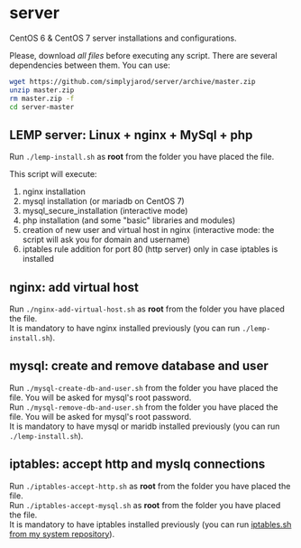 # server
CentOS 6 & CentOS 7 server installations and configurations.

Please, download *all files* before executing any script. There are several dependencies between them. You can use:
```bash
wget https://github.com/simplyjarod/server/archive/master.zip
unzip master.zip
rm master.zip -f
cd server-master
```

## LEMP server: Linux + nginx + MySql + php
Run `./lemp-install.sh` as **root** from the folder you have placed the file.

This script will execute:
1. nginx installation
2. mysql installation (or mariadb on CentOS 7)
3. mysql_secure_installation (interactive mode)
4. php installation (and some "basic" libraries and modules)
5. creation of new user and virtual host in nginx (interactive mode: the script will ask you for domain and username)
6. iptables rule addition for port 80 (http server) only in case iptables is installed


## nginx: add virtual host
Run `./nginx-add-virtual-host.sh` as **root** from the folder you have placed the file.  
It is mandatory to have nginx installed previously (you can run `./lemp-install.sh`).


## mysql: create and remove database and user
Run `./mysql-create-db-and-user.sh` from the folder you have placed the file. You will be asked for mysql's root password.  
Run `./mysql-remove-db-and-user.sh` from the folder you have placed the file. You will be asked for mysql's root password.  
It is mandatory to have mysql or maridb installed previously (you can run `./lemp-install.sh`).


## iptables: accept http and myslq connections
Run `./iptables-accept-http.sh` as **root** from the folder you have placed the file.  
Run `./iptables-accept-mysql.sh` as **root** from the folder you have placed the file.  
It is mandatory to have iptables installed previously (you can run [iptables.sh from my system repository](https://github.com/simplyjarod/system/blob/master/iptables.sh)).
